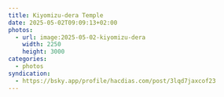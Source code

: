 ```yaml
---
title: Kiyomizu-dera Temple
date: 2025-05-02T09:09:13+02:00
photos:
  - url: image:2025-05-02-kiyomizu-dera
    width: 2250
    height: 3000
categories:
  - photos
syndication:
  - https://bsky.app/profile/hacdias.com/post/3lqd7jaxcof23
---
```

